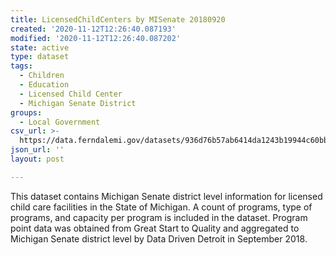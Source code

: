 ```yaml
---
title: LicensedChildCenters by MISenate 20180920
created: '2020-11-12T12:26:40.087193'
modified: '2020-11-12T12:26:40.087202'
state: active
type: dataset
tags:
  - Children
  - Education
  - Licensed Child Center
  - Michigan Senate District
groups:
  - Local Government
csv_url: >-
  https://data.ferndalemi.gov/datasets/936d76b57ab6414da1243b19944c60bb_0.csv?outSR=%7B%22latestWkid%22%3A2898%2C%22wkid%22%3A2898%7D
json_url: ''
layout: post

---
```

This dataset contains Michigan Senate district level information for licensed child care facilities in the State of Michigan. A count of programs, type of programs, and capacity per program is included in the dataset. Program point data was obtained from Great Start to Quality and aggregated to Michigan Senate district level by Data Driven Detroit in September 2018.
